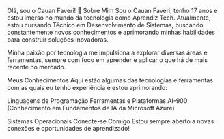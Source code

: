 Olá, sou o Cauan Faveri! 👋
Sobre Mim
Sou o Cauan Faveri, tenho 17 anos e estou imerso no mundo da tecnologia como Aprendiz Tech. Atualmente, estou cursando Técnico em Desenvolvimento de Sistemas, buscando constantemente novos conhecimentos e aprimorando minhas habilidades para construir soluções inovadoras.

Minha paixão por tecnologia me impulsiona a explorar diversas áreas e ferramentas, sempre com foco em aprender e aplicar o que há de mais recente no mercado.

Meus Conhecimentos
Aqui estão algumas das tecnologias e ferramentas com as quais eu tenho experiência e estou aprimorando:

Linguagens de Programação
Ferramentas e Plataformas
AI-900 (Conhecimento em Fundamentos de IA da Microsoft Azure)

Sistemas Operacionais
Conecte-se Comigo
Estou sempre aberto a novas conexões e oportunidades de aprendizado!
